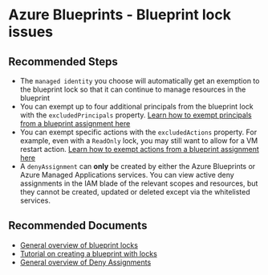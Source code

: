 <properties
    pageTitle="Blueprint locks issues"
    description="Blueprint locks issues"
    service="microsoft.blueprint"
    resource="blueprintAssignments"
    authors="alex-frankel"
    ms.author="alfran"
    displayOrder=""
    selfHelpType="generic"
    supportTopicIds="32739603"
    resourceTags=""
    productPesIds="16600"
    cloudEnvironments="public, fairfax"
    articleId="blueprint-locks-issues"
    ownershipId="Compute_AzureBlueprint"
/>

# Azure Blueprints - Blueprint lock issues

## **Recommended Steps**

* The `managed identity` you choose will automatically get an exemption to the blueprint lock so that it can continue to manage resources in the blueprint
* You can exempt up to four additional principals from the blueprint lock with the `excludedPrincipals` property. [Learn how to exempt principals from a blueprint assignment here](https://docs.microsoft.com/azure/governance/blueprints/concepts/resource-locking#exclude-a-principal-from-a-deny-assignment)
* You can exempt specific actions with the `excludedActions` property. For example, even with a `ReadOnly` lock, you may still want to allow for a VM restart action. [Learn how to exempt actions from a blueprint assignment here](https://docs.microsoft.com/azure/governance/blueprints/concepts/resource-locking#exclude-an-action-from-a-deny-assignment)
* A `denyAssignment` can **only** be created by either the Azure Blueprints or Azure Managed Applications services. You can view active deny assignments in the IAM blade of the relevant scopes and resources, but they cannot be created, updated or deleted except via the whitelisted services.

## **Recommended Documents**

* [General overview of blueprint locks](https://docs.microsoft.com/azure/governance/blueprints/concepts/resource-locking)
* [Tutorial on creating a blueprint with locks](https://docs.microsoft.com/azure/governance/blueprints/concepts/resource-locking)
* [General overview of Deny Assignments](https://docs.microsoft.com/azure/role-based-access-control/deny-assignments)
